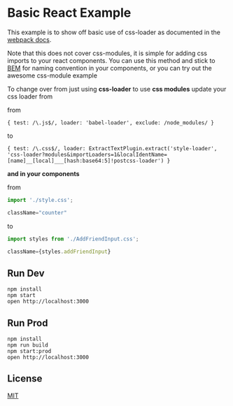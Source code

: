 Basic React Example
=====================

This example is to show off basic use of css-loader as documented in the [webpack docs](https://christianalfoni.github.io/react-webpack-cookbook/Loading-CSS.html).

Note that this does not cover css-modules, it is simple for adding css imports to your react components. You can use this method and stick to [BEM](https://css-tricks.com/bem-101/) for naming convention in your components, or you can try out the awesome css-module example

To change over from just using **css-loader** to use **css modules** update your css loader from 

from

`{ test: /\.js$/, loader: 'babel-loader', exclude: /node_modules/ }`

to

`{ test: /\.css$/, loader: ExtractTextPlugin.extract('style-loader', 'css-loader?modules&importLoaders=1&localIdentName=[name]__[local]___[hash:base64:5]!postcss-loader') }`

**and in your components**

from

```js
import './style.css';

className="counter"
```

to

```js
import styles from './AddFriendInput.css';

className={styles.addFriendInput}
```

## Run Dev

```
npm install
npm start
open http://localhost:3000
```

## Run Prod

```
npm install
npm run build
npm start:prod
open http://localhost:3000
```

## License

[MIT](http://isekivacenz.mit-license.org/)
